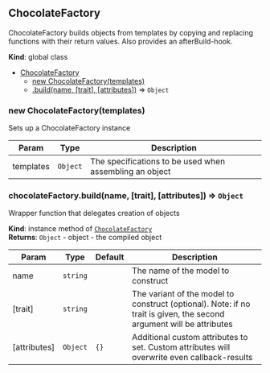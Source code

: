 <a name="ChocolateFactory"></a>

## ChocolateFactory
ChocolateFactory builds objects from templates by copying
and replacing functions with their return values. Also provides
an afterBuild-hook.

**Kind**: global class  

* [ChocolateFactory](#ChocolateFactory)
    * [new ChocolateFactory(templates)](#new_ChocolateFactory_new)
    * [.build(name, [trait], [attributes])](#ChocolateFactory+build) ⇒ <code>Object</code>

<a name="new_ChocolateFactory_new"></a>

### new ChocolateFactory(templates)
Sets up a ChocolateFactory instance


| Param | Type | Description |
| --- | --- | --- |
| templates | <code>Object</code> | The specifications to be used when   assembling an object |

<a name="ChocolateFactory+build"></a>

### chocolateFactory.build(name, [trait], [attributes]) ⇒ <code>Object</code>
Wrapper function that delegates creation of objects

**Kind**: instance method of <code>[ChocolateFactory](#ChocolateFactory)</code>  
**Returns**: <code>Object</code> - object - the compiled object  

| Param | Type | Default | Description |
| --- | --- | --- | --- |
| name | <code>string</code> |  | The name of the model to construct |
| [trait] | <code>string</code> |  | The variant of the model to construct (optional).   Note: if no trait is given, the second argument will be attributes |
| [attributes] | <code>Object</code> | <code>{}</code> | Additional custom attributes to set. Custom   attributes will overwrite even callback-results |

